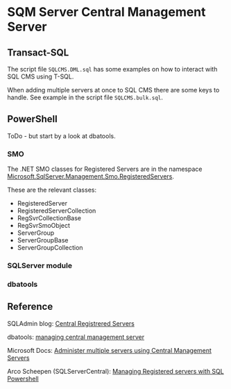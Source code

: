 # SQM Server Central Management Server

## Transact-SQL

The script file `SQLCMS.DML.sql` has some examples on how to interact with SQL CMS using T-SQL.

When adding multiple servers at once to SQL CMS there are some keys to handle. See example in the script file `SQLCMS.bulk.sql`.

## PowerShell

ToDo - but start by a look at dbatools.

### SMO

The .NET SMO classes for Registered Servers are in the namespace [Microsoft.SqlServer.Management.Smo.RegisteredServers](https://docs.microsoft.com/en-us/dotnet/api/microsoft.sqlserver.management.registeredservers).

These are the relevant classes:

- RegisteredServer
- RegisteredServerCollection
- RegSvrCollectionBase
- RegSvrSmoObject
- ServerGroup
- ServerGroupBase
- ServerGroupCollection

### SQLServer module

### dbatools

## Reference

SQLAdmin blog: [Central Registrered Servers](https://sqladm.blogspot.com/2009/06/central-registrered-servers.html)

dbatools: [managing central management server](https://dbatools.io/cms/)

Microsoft Docs: [Administer multiple servers using Central Management Servers](https://docs.microsoft.com/en-us/sql/relational-databases/administer-multiple-servers-using-central-management-servers)

Arco Scheepen (SQLServerCentral): [Managing Registered servers with SQL Powershell](https://www.sqlservercentral.com/articles/managing-registered-servers-with-sql-powershell)
